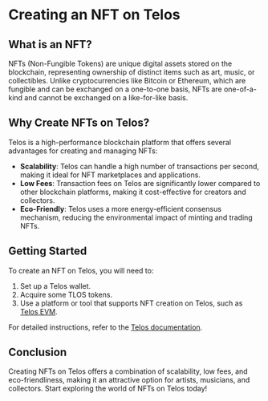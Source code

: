 # Creating an NFT on Telos

## What is an NFT?

NFTs (Non-Fungible Tokens) are unique digital assets stored on the blockchain, representing ownership of distinct items such as art, music, or collectibles. Unlike cryptocurrencies like Bitcoin or Ethereum, which are fungible and can be exchanged on a one-to-one basis, NFTs are one-of-a-kind and cannot be exchanged on a like-for-like basis.

## Why Create NFTs on Telos?

Telos is a high-performance blockchain platform that offers several advantages for creating and managing NFTs:

- **Scalability**: Telos can handle a high number of transactions per second, making it ideal for NFT marketplaces and applications.
- **Low Fees**: Transaction fees on Telos are significantly lower compared to other blockchain platforms, making it cost-effective for creators and collectors.
- **Eco-Friendly**: Telos uses a more energy-efficient consensus mechanism, reducing the environmental impact of minting and trading NFTs.

## Getting Started

To create an NFT on Telos, you will need to:

1. Set up a Telos wallet.
2. Acquire some TLOS tokens.
3. Use a platform or tool that supports NFT creation on Telos, such as [Telos EVM](https://telos.net/telos-evm).

For detailed instructions, refer to the [Telos documentation](https://docs.telos.net/).

## Conclusion

Creating NFTs on Telos offers a combination of scalability, low fees, and eco-friendliness, making it an attractive option for artists, musicians, and collectors. Start exploring the world of NFTs on Telos today!
